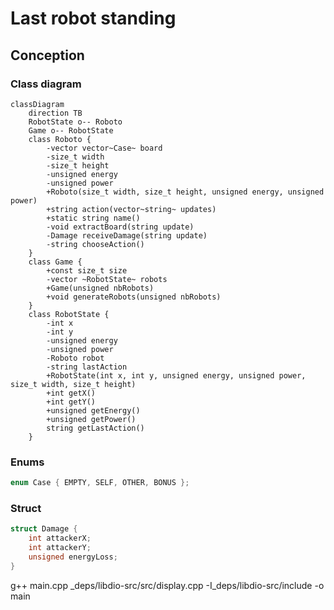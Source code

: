 # Last robot standing

## Conception
### Class diagram
```mermaid
classDiagram
	direction TB
	RobotState o-- Roboto
	Game o-- RobotState
	class Roboto {
		-vector vector~Case~ board
		-size_t width
		-size_t height
		-unsigned energy
		-unsigned power
		+Roboto(size_t width, size_t height, unsigned energy, unsigned power)
		+string action(vector~string~ updates)
		+static string name()
		-void extractBoard(string update)
		-Damage receiveDamage(string update)
		-string chooseAction()
	}
	class Game {
		+const size_t size
		-vector ~RobotState~ robots
		+Game(unsigned nbRobots)
		+void generateRobots(unsigned nbRobots)
	}
	class RobotState {
		-int x
		-int y
		-unsigned energy
		-unsigned power
		-Roboto robot
		-string lastAction
		+RobotState(int x, int y, unsigned energy, unsigned power, size_t width, size_t height)
		+int getX()
		+int getY()
		+unsigned getEnergy()
		+unsigned getPower()
		string getLastAction()
	}
```

### Enums
```cpp
enum Case { EMPTY, SELF, OTHER, BONUS };
```

### Struct
```cpp
struct Damage {
	int attackerX;
	int attackerY;
	unsigned energyLoss;
}
```


g++ main.cpp _deps/libdio-src/src/display.cpp -I_deps/libdio-src/include -o main

